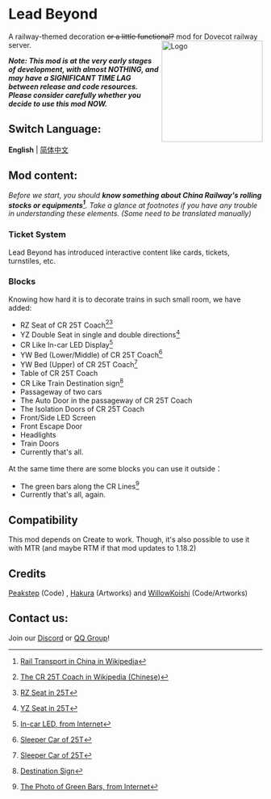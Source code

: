 # Lead Beyond

A railway-themed decoration ~~or a little functional?~~ mod for Dovecot railway server.
<img src="src/main/resources/icon.png" width = "200" height = "200" alt="Logo" align=right />

***Note: This mod is at the very early stages of development, with almost NOTHING, and may have a SIGNIFICANT TIME LAG between release and code resources. Please consider carefully whether you decide to use this mod NOW.***

## Switch Language:
**English** | [简体中文](README.md)

## Mod content:

*Before we start, you should **know something about China Railway's rolling stocks or equipments[^0]**. Take a glance at footnotes if you have any trouble in understanding these elements. (Some need to be translated manually)*

### Ticket System
Lead Beyond has introduced interactive content like cards, tickets, turnstiles, etc.

### Blocks
Knowing how hard it is to decorate trains in such small room, we have added:

- RZ Seat of CR 25T Coach[^1][^2]
- YZ Double Seat in single and double directions[^3]
- CR Like In-car LED Display[^4]
- YW Bed (Lower/Middle) of CR 25T Coach[^5]
- YW Bed (Upper) of CR 25T Coach[^5]
- Table of CR 25T Coach
- CR Like Train Destination sign[^6]
- Passageway of two cars
- The Auto Door in the passageway of CR 25T Coach
- The Isolation Doors of CR 25T Coach
- Front/Side LED Screen
- Front Escape Door
- Headlights
- Train Doors
- Currently that's all.

At the same time there are some blocks you can use it outside：
- The green bars along the CR Lines[^7]
- Currently that's all, again.

## Compatibility
This mod depends on Create to work. Though, it's also possible to use it with MTR (and maybe RTM if that mod updates to 1.18.2)

## Credits
[Peakstep](https://github.com/pkstDev) (Code) , [Hakura](https://github.com/radekemia) (Artworks) and [WillowKoishi](https://github.com/WillowKoishi) (Code/Artworks)

## Contact us:
Join our [Discord](https://discord.gg/HnWwDprPSr) or [QQ Group](https://jq.qq.com/?_wv=1027&k=QCpaGWUY)!

[^0]:[Rail Transport in China in Wikipedia](https://en.wikipedia.org/wiki/Rail_transport_in_China)
[^1]:[The CR 25T Coach in Wikipedia (Chinese)](https://zh.wikipedia.org/wiki/%E4%B8%AD%E5%9B%BD%E9%93%81%E8%B7%AF25T%E5%9E%8B%E5%AE%A2%E8%BD%A6)
[^2]:[RZ Seat in 25T](https://zh.wikipedia.org/wiki/%E4%B8%AD%E5%9B%BD%E9%93%81%E8%B7%AF25T%E5%9E%8B%E5%AE%A2%E8%BD%A6#/media/File:201702_Interior_of_RZ25T-111134.jpg)
[^3]:[YZ Seat in 25T](https://zh.wikipedia.org/wiki/%E4%B8%AD%E5%9B%BD%E9%93%81%E8%B7%AF25T%E5%9E%8B%E5%AE%A2%E8%BD%A6#/media/File:Interior_of_YZ25T_357365@T61_(20141203133535).JPG)
[^4]:[In-car LED, from Internet](http://blogimg.goo.ne.jp/user_image/71/4b/4c2170f7bbbfffdfaa5bad68616c4878.jpg?_gl=1*guk78c*_ga*OTk1MDQxMjUuMTY2NDgwNjM1NA..*_ga_XJ5END643J*MTY2NDk3NjE3Ny40LjAuMTY2NDk3NjE3Ny42MC4wLjA.)
[^5]:[Sleeper Car of 25T](https://zh.wikipedia.org/wiki/%E4%B8%AD%E5%9B%BD%E9%93%81%E8%B7%AF25T%E5%9E%8B%E5%AE%A2%E8%BD%A6#/media/File:T99_100_Hard_Sleeper_Car.jpg)
[^6]:[Destination Sign](https://zh.wikipedia.org/wiki/%E8%B7%AF%E7%B7%9A%E7%89%8C#/media/File:Chengdu_Guangzhou_Train.jpg)
[^7]:[The Photo of Green Bars, from Internet](https://th.bing.com/th/id/R.015e06164fe70850130e18fbd05efdb1?rik=MzjBJa12bA6rvA&riu=http%3a%2f%2fwww.mmhulanwang.com%2fuploads%2f20210309134828566_152.jpg&ehk=RdQijkHHU3KrI2Lx7LnHZCNLeY44twt%2f3BtE%2fOUY%2fL0%3d&risl=&pid=ImgRaw&r=0)

